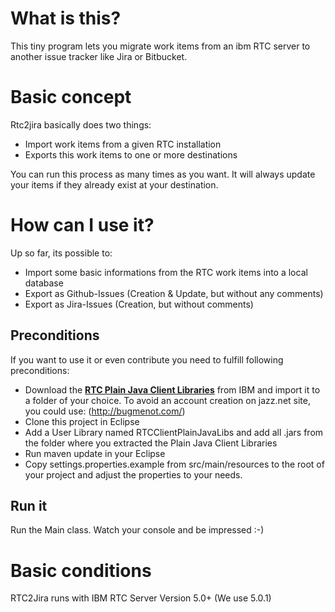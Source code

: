 # What is this?

This tiny program lets you migrate work items from an ibm RTC server to another issue tracker like Jira or Bitbucket.

# Basic concept
Rtc2jira basically does two things:
- Import work items from a given RTC installation
- Exports this work items to one or more destinations

You can run this process as many times as you want. It will always update your items if they already exist at your destination.

# How can I use it?

Up so far, its possible to:
- Import some basic informations from the RTC work items into a local database
- Export as Github-Issues (Creation & Update, but without any comments)
- Export as Jira-Issues (Creation, but without comments)


## Preconditions

If you want to use it or even contribute you need to fulfill following preconditions:

*  Download the **[RTC Plain Java Client Libraries](https://jazz.net/downloads/rational-team-concert/releases/5.0.1?p=allDownloads)** from IBM and import it to a folder of your choice. To avoid an account creation on jazz.net site, you could use: (http://bugmenot.com/)
*  Clone this project in Eclipse
*  Add a User Library named RTCClientPlainJavaLibs and add all .jars from the folder where you extracted the Plain Java Client Libraries
*  Run maven update in your Eclipse
*  Copy settings.properties.example from src/main/resources to the root of your project and adjust the properties to your needs.

## Run it

Run the Main class. Watch your console and be impressed :-)

# Basic conditions

RTC2Jira runs with IBM RTC Server Version 5.0+ (We use 5.0.1)
